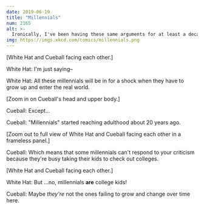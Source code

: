 ```yaml
---
date: 2019-06-19
title: "Millennials"
num: 2165
alt: >-
  Ironically, I've been having these same arguments for at least a decade now. I thought we would have moved on by now, but somehow the snide complaints about millennials continue.
img: https://imgs.xkcd.com/comics/millennials.png
---
```

[White Hat and Cueball facing each other.]

White Hat: I'm just saying&ndash;

White Hat: All these millennials will be in for a shock when they have to grow up and enter the real world.

[Zoom in on Cueball's head and upper body.]

Cueball: Except...

Cueball: "Millennials" started reaching adulthood about 20 years ago.

[Zoom out to full view of White Hat and Cueball facing each other in a frameless panel.]

Cueball: Which means that some millennials can't respond to your criticism because they're busy taking their kids to check out colleges.

[White Hat and Cueball facing each other.]

White Hat: But ...no, millennials **are** college kids!

Cueball: Maybe *they're* not the ones failing to grow and change over time here.